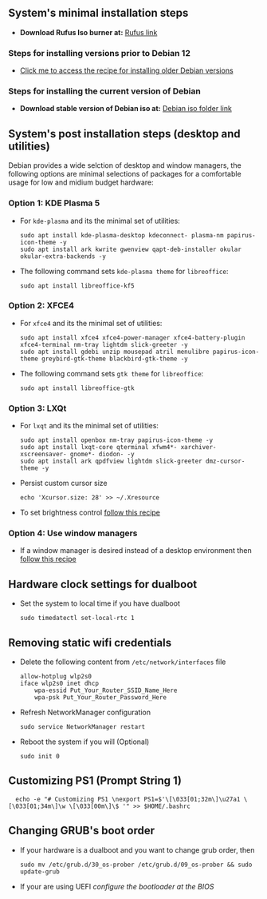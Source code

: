 ## System's minimal installation steps

- <b>Download Rufus Iso burner at:</b> [Rufus link](https://rufus.ie/en/)

### Steps for installing versions prior to Debian 12 
- [Click me to access the recipe for installing older Debian versions](debian-11-and-bellow-additional-steps.md)

### Steps for installing the current version of Debian

- <b>Download stable version of Debian iso at:</b> 
[Debian iso folder link](https://cdimage.debian.org/debian-cd/current/amd64/iso-cd/)

## System's post installation steps (desktop and utilities)

Debian provides a wide selction of desktop and window managers, the following options are minimal selections of packages for a comfortable usage for low and midium budget hardware:

### Option 1: KDE Plasma 5

* For <code>kde-plasma</code> and its the minimal set of utilities:

      sudo apt install kde-plasma-desktop kdeconnect- plasma-nm papirus-icon-theme -y
      sudo apt install ark kwrite gwenview qapt-deb-installer okular okular-extra-backends -y

* The following command sets <code>kde-plasma theme</code> for <code>libreoffice</code>:

      sudo apt install libreoffice-kf5

### Option 2: XFCE4

* For <code>xfce4</code> and its the minimal set of utilities:

      sudo apt install xfce4 xfce4-power-manager xfce4-battery-plugin xfce4-terminal nm-tray lightdm slick-greeter -y
      sudo apt install gdebi unzip mousepad atril menulibre papirus-icon-theme greybird-gtk-theme blackbird-gtk-theme -y

* The following command sets <code>gtk theme</code> for <code>libreoffice</code>:

      sudo apt install libreoffice-gtk

### Option 3: LXQt

* For <code>lxqt</code> and its the minimal set of utilities:

      sudo apt install openbox nm-tray papirus-icon-theme -y
      sudo apt install lxqt-core qterminal xfwm4*- xarchiver- xscreensaver- gnome*- diodon- -y
      sudo apt install ark qpdfview lightdm slick-greeter dmz-cursor-theme -y

* Persist custom cursor size

      echo 'Xcursor.size: 28' >> ~/.Xresource

* To set brightness control [follow this recipe](lxqt-brightness.md)

### Option 4: Use window managers

* If a window manager is desired instead of a desktop environment then [follow this recipe](windowmanagers.md)

## Hardware clock settings for dualboot

* Set the system to local time if you have dualboot
   
      sudo timedatectl set-local-rtc 1

## Removing static wifi credentials

* Delete the following content from <code>/etc/network/interfaces</code> file

      allow-hotplug wlp2s0
      iface wlp2s0 inet dhcp
          wpa-essid Put_Your_Router_SSID_Name_Here
          wpa-psk Put_Your_Router_Password_Here

* Refresh NetworkManager configuration
  
      sudo service NetworkManager restart

* Reboot the system if you will (Optional)

      sudo init 0

## Customizing PS1 (Prompt String 1)

      echo -e "# Customizing PS1 \nexport PS1=$'\[\033[01;32m\]\u27a1 \[\033[01;34m\]\w \[\033[00m\]\$ '" >> $HOME/.bashrc

## Changing GRUB's boot order

* If your hardware is a dualboot and you want to change grub order, then

      sudo mv /etc/grub.d/30_os-prober /etc/grub.d/09_os-prober && sudo update-grub  

* If your are using UEFI <i>configure the bootloader at the BIOS</i>

